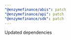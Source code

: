 ```yaml
---
"@enzymefinance/abis": patch
"@enzymefinance/api": patch
"@enzymefinance/sdk": patch
---
```


Updated dependencies
